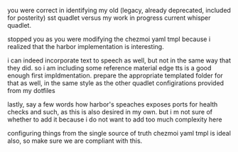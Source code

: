 you were correct in identifying my old (legacy, already deprecated, included for posterity) sst quadlet versus my work in progress current whisper quadlet.

stopped you as you were modifying the chezmoi yaml tmpl because i realized that the harbor implementation is interesting.

i can indeed incorporate text to speech as well, but not in the same way that they did. so i am including some reference material 
edge tts is a good enough first impldmentation. prepare the appropriate templated folder for that as well, in the same style as the other quadlet configirations provided from my dotfiles

lastly, say a few words how harbor's speaches exposes ports for health checks and such, as this is also desired in my own. but i m not sure of whether to add it because i do not want to add too much complexity here

configuring things from the single source of truth chezmoi yaml tmpl is ideal also, so make sure we are compliant with this.
